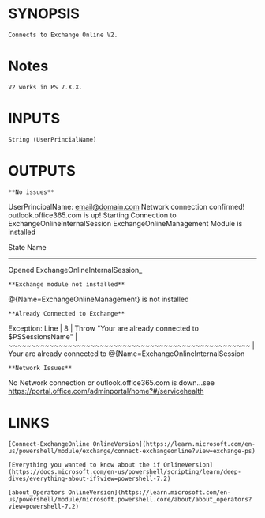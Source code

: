 # SYNOPSIS

    Connects to Exchange Online V2.

# Notes

    V2 works in PS 7.X.X.

# INPUTS

    String (UserPrincialName)

# OUTPUTS

    **No issues**

UserPrincipalName: email@domain.com
Network connection confirmed!
outlook.office365.com is up!
Starting Connection to ExchangeOnlineInternalSession
ExchangeOnlineManagement Module is installed

 State Name
 ----- ----
Opened ExchangeOnlineInternalSession_

    **Exchange module not installed**

@{Name=ExchangeOnlineManagement} is not installed

    **Already Connected to Exchange**

Exception:
Line |
   8 |      Throw "Your are already connected to $PSSessionsName"
     |      ~~~~~~~~~~~~~~~~~~~~~~~~~~~~~~~~~~~~~~~~~~~~~~~~~~~~~
     | Your are already connected to @{Name=ExchangeOnlineInternalSession

    **Network Issues**

No Network connection or outlook.office365.com is down...see https://portal.office.com/adminportal/home?#/servicehealth



# LINKS

    [Connect-ExchangeOnline OnlineVersion](https://learn.microsoft.com/en-us/powershell/module/exchange/connect-exchangeonline?view=exchange-ps)

    [Everything you wanted to know about the if OnlineVersion](https://docs.microsoft.com/en-us/powershell/scripting/learn/deep-dives/everything-about-if?view=powershell-7.2)

    [about_Operators OnlineVersion](https://learn.microsoft.com/en-us/powershell/module/microsoft.powershell.core/about/about_operators?view=powershell-7.2)
